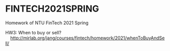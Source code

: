 # FINTECH2021SPRING
Homework of NTU FinTech 2021 Spring

HW3: When to buy or sell?\
&nbsp;&nbsp;&nbsp;&nbsp;http://mirlab.org/jang/courses/fintech/homework/2021/whenToBuyAndSell/
